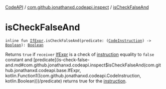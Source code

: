 [CodeAPI](../index.md) / [com.github.jonathanxd.codeapi.inspect](index.md) / [isCheckFalseAnd](.)

# isCheckFalseAnd

`inline fun `[`IfExpr`](../com.github.jonathanxd.codeapi.base/-if-expr/index.md)`.isCheckFalseAnd(predicate: (`[`CodeInstruction`](../com.github.jonathanxd.codeapi/-code-instruction.md)`) -> `[`Boolean`](https://kotlinlang.org/api/latest/jvm/stdlib/kotlin/-boolean/index.html)`): `[`Boolean`](https://kotlinlang.org/api/latest/jvm/stdlib/kotlin/-boolean/index.html)

Returns `true` if `receiver` [IfExpr](../com.github.jonathanxd.codeapi.base/-if-expr/index.md) is a check of [instruction](../com.github.jonathanxd.codeapi/-code-instruction.md) equality to `false` constant
and [predicate](is-check-false-and.md#com.github.jonathanxd.codeapi.inspect$isCheckFalseAnd(com.github.jonathanxd.codeapi.base.IfExpr, kotlin.Function1((com.github.jonathanxd.codeapi.CodeInstruction, kotlin.Boolean)))/predicate) returns true for the [instruction](../com.github.jonathanxd.codeapi/-code-instruction.md).

